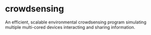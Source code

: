 # crowdsensing
An efficient, scalable environmental crowdsensing program simulating multiple multi-cored devices interacting and sharing information.
